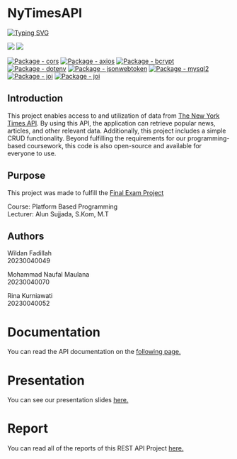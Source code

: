 <h1> NyTimesAPI </h1>

[![Typing SVG](https://readme-typing-svg.herokuapp.com/?font=JetBrains+Mono&color=ffffff&size=45&center=false&vCenter=true&width=1000&lines=This+is+our+API+Project;Coding+is+easy.;Right?;%F0%9F%98%83)](https://git.io/typing-svg)

<p>
    <a href="https://www.npmjs.com/package/node"><img src="https://img.shields.io/badge/Node.js-43853D?style=for-the-badge&logo=node.js&logoColor=white"></a>
    <a href="`https://www.npmjs.com/package/express"><img src="https://img.shields.io/badge/Express.js-404D59?style=for-the-badge"></a>
</p>
<p>
    <a href="https://www.npmjs.com/package/cors"><img src="https://img.shields.io/github/package-json/dependency-version/WildanFadillah1512/NyTimesAPI/cors?color=green" alt="Package - cors"></a>
    <a href="https://www.npmjs.com/package/axios"><img src="https://img.shields.io/github/package-json/dependency-version/WildanFadillah1512/NyTimesAPI/axios?color=green" alt="Package - axios"></a>
    <a href="https://www.npmjs.com/package/bcrypt"><img src="https://img.shields.io/github/package-json/dependency-version/WildanFadillah1512/NyTimesAPI/bcryptjs?color=green" alt="Package - bcrypt"></a>
    <a href="https://www.npmjs.com/package/dotenv"><img src="https://img.shields.io/github/package-json/dependency-version/WildanFadillah1512/NyTimesAPI/dotenv?color=green" alt="Package - dotenv"></a>
    <a href="https://www.npmjs.com/package/jsonwebtoken"><img src="https://img.shields.io/github/package-json/dependency-version/WildanFadillah1512/NyTimesAPI/jsonwebtoken?color=green" alt="Package - jsonwebtoken"></a>
    <a href="https://www.npmjs.com/package/mysql2"><img src="https://img.shields.io/github/package-json/dependency-version/WildanFadillah1512/NyTimesAPI/mysql2?color=green" alt="Package - mysql2"></a>
    <a href="https://www.npmjs.com/package/joi"><img src="https://img.shields.io/github/package-json/dependency-version/WildanFadillah1512/NyTimesAPI/joi?color=green" alt="Package - joi"></a>
    <a href="https://www.npmjs.com/package/nodemon"><img src="https://img.shields.io/github/package-json/dependency-version/WildanFadillah1512/NyTimesAPI/nodemon?color=green" alt="Package - joi"></a>
</p>

## Introduction

This project enables access to and utilization of data from [The New York Times API](https://developer.nytimes.com/). By using this API, the application can retrieve popular news, articles, and other relevant data. Additionally, this project includes a simple CRUD functionality. Beyond fulfilling the requirements for our programming-based coursework, this code is also open-source and available for everyone to use.

## Purpose

This project was made to fulfill the [Final Exam Project](https://drive.google.com/file/d/1SYjuFAnK56XinI_LDl15wTajsbFjkQX9/view?usp=drive_link)

Course: Platform Based Programming  
Lecturer: Alun Sujjada, S.Kom, M.T

## Authors

Wildan Fadillah \
20230040049

Mohammad Naufal Maulana \
20230040070

Rina Kurniawati \
20230040052

# Documentation

You can read the API documentation on the [following page.](https://documenter.getpostman.com/view/40838067/2sAYQanBYG)

# Presentation

You can see our presentation slides [here.]()

# Report

You can read all of the reports of this REST API Project [here.]()
